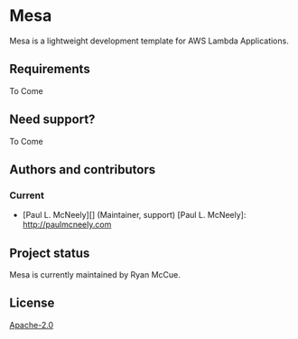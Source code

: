 # Mesa
Mesa is a lightweight development template for AWS Lambda Applications.

Requirements
------------
To Come

Need support?
-------------
To Come

Authors and contributors
------------------------
### Current
* [Paul L. McNeely][] (Maintainer, support)
[Paul L. McNeely]: http://paulmcneely.com

Project status
--------------
Mesa is currently maintained by Ryan McCue.

License
-------
[Apache-2.0](http://www.opensource.org/licenses/Apache-2.0)
